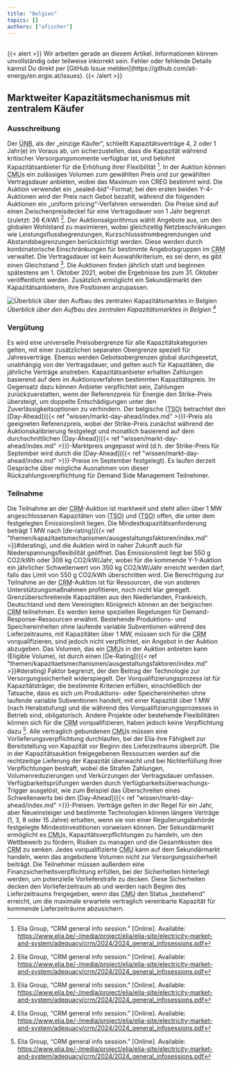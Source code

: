 ```yaml
---
title: "Belgien"
topics: []
authors: ["afischer"]
---
```


<br>
{{< alert >}}
Wir arbeiten gerade an diesem Artikel. Informationen können unvollständig oder teilweise inkorrekt sein. Fehler oder fehlende Details kannst Du direkt per [GitHub Issue melden](https://github.com/ait-energy/en.ergie.at/issues).
{{< /alert >}}

## Marktweiter Kapazitätsmechanismus mit zentralem Käufer

### Ausschreibung

Der <abbr title="Übertragungsnetzbetreiber">ÜNB</abbr>, als der „einzige Käufer“, schließt Kapazitätsverträge 4, 2 oder 1 Jahr(e) im Voraus ab, um sicherzustellen, dass die Kapazität während kritischer Versorgungsmomente verfügbar ist, und belohnt Kapazitätsanbieter für die Erhöhung ihrer Flexibilität [^1]. In der Auktion können <abbr title="Capacity Market Unit (Kapazitätsmarkteinheit)">CMU</abbr>s ein zulässiges Volumen zum gewählten Preis und zur gewählten Vertragsdauer anbieten, wobei das Maximum von CREG bestimmt wird. Die Auktion verwendet ein „sealed-bid“-Format; bei den ersten beiden Y-4-Auktionen wird der Preis nach Gebot bezahlt, während die folgenden Auktionen ein „uniform pricing“-Verfahren verwenden. Die Preise sind auf einen Zwischenpreisdeckel für eine Vertragsdauer von 1 Jahr begrenzt (zuletzt: 26 €/kW) [^1]. Der Auktionsalgorithmus wählt Angebote aus, um den globalen Wohlstand zu maximieren, wobei gleichzeitig Netzbeschränkungen wie Leistungsflussbegrenzungen, Kurzschlussstrombegrenzungen und Abstandsbegrenzungen berücksichtigt werden. Diese werden durch kombinatorische Einschränkungen für bestimmte Angebotsgruppen im <abbr title="Capacity Remuneration Mechanism">CRM</abbr> verwaltet. Die Vertragsdauer ist kein Auswahlkriterium, es sei denn, es gibt einen Gleichstand [^1]. Die Auktionen finden jährlich statt und beginnen spätestens am 1. Oktober 2021, wobei die Ergebnisse bis zum 31. Oktober veröffentlicht werden. Zusätzlich ermöglicht ein Sekundärmarkt den Kapazitätsanbietern, ihre Positionen anzupassen.

![Überblick über den Aufbau des zentralen Kapazitätsmarktes in Belgien [^1]](/images/be/ueberblick_aufbau_zentraler_kapazitaetsmarkt_in_belgien.png)
*Überblick über den Aufbau des zentralen Kapazitätsmarktes in Belgien [^1]*

### Vergütung

Es wird eine universelle Preisobergrenze für alle Kapazitätskategorien gelten, mit einer zusätzlichen separaten Obergrenze speziell für Jahresverträge. Ebenso werden Gebotsobergrenzen global durchgesetzt, unabhängig von der Vertragsdauer, und gelten auch für Kapazitäten, die jährliche Verträge anstreben. Kapazitätsanbieter erhalten Zahlungen basierend auf dem im Auktionsverfahren bestimmten Kapazitätspreis. Im Gegensatz dazu können Anbieter verpflichtet sein, Zahlungen zurückzuerstatten, wenn der Referenzpreis für Energie den Strike-Preis übersteigt, um doppelte Entschädigungen unter den Zuverlässigkeitsoptionen zu verhindern. Der belgische (<abbr title="Transmission System Operator (Übertragungsnetzbetreiber)">TSO</abbr>) betrachtet den [Day-Ahead]({{< ref "wissen/markt-day-ahead/index.md" >}})-Preis als geeigneten Referenzpreis, wobei der Strike-Preis zunächst während der Auktionskalibrierung festgelegt und monatlich basierend auf dem durchschnittlichen [Day-Ahead]({{< ref "wissen/markt-day-ahead/index.md" >}})-Marktpreis angepasst wird (d.h. der Strike-Preis für September wird durch die [Day-Ahead]({{< ref "wissen/markt-day-ahead/index.md" >}})-Preise im September festgelegt). Es laufen derzeit Gespräche über mögliche Ausnahmen von dieser Rückzahlungsverpflichtung für Demand Side Management Teilnehmer.

### Teilnahme

Die Teilnahme an der <abbr title="Capacity Remuneration Mechanism">CRM</abbr>-Auktion ist marktweit und steht allen über 1 MW angeschlossenen Kapazitäten von (<abbr title="Transmission System Operator (Übertragungsnetzbetreiber)">TSO</abbr>) und (<abbr title="Distribution System Operator (Verteilnetzbetreiber)">TSO</abbr>) offen, die unter dem festgelegten Emissionslimit liegen. Die Mindestkapazitätsanforderung beträgt 1 MW nach [de-rating]({{< ref "themen/kapazitaetsmechanismen/ausgestaltungsfaktoren/index.md" >}}#derating), und die Auktion wird in naher Zukunft auch für Niederspannungsflexibilität geöffnet. Das Emissionslimit liegt bei 550 g CO2/kWh oder 306 kg CO2/kW/Jahr, wobei für die kommende Y-1-Auktion ein jährlicher Schwellenwert von 350 kg CO2/kW/Jahr erreicht werden darf, falls das Limit von 550 g CO2/kWh überschritten wird. Die Berechtigung zur Teilnahme an der <abbr title="Capacity Remuneration Mechanism">CRM</abbr>-Auktion ist für Ressourcen, die von anderen Unterstützungsmaßnahmen profitieren, noch nicht klar geregelt. Grenzüberschreitende Kapazitäten aus den Niederlanden, Frankreich, Deutschland und dem Vereinigten Königreich können an der belgischen <abbr title="Capacity Remuneration Mechanism">CRM</abbr> teilnehmen. Es werden keine speziellen Regelungen für Demand-Response-Ressourcen erwähnt. Bestehende Produktions- und Speichereinheiten ohne laufende variable Subventionen während des Lieferzeitraums, mit Kapazitäten über 1 MW, müssen sich für die <abbr title="Capacity Remuneration Mechanism">CRM</abbr> vorqualifizieren, sind jedoch nicht verpflichtet, ein Angebot in der Auktion abzugeben. Das Volumen, das ein <abbr title="Capacity Market Unit (Kapazitätsmarkteinheit)">CMU</abbr>s in der Auktion anbieten kann (Eligible Volume), ist durch einen [De-Rating]({{< ref "themen/kapazitaetsmechanismen/ausgestaltungsfaktoren/index.md" >}}#derating) Faktor begrenzt, der den Beitrag der Technologie zur Versorgungssicherheit widerspiegelt. Der Vorqualifizierungsprozess ist für Kapazitätsträger, die bestimmte Kriterien erfüllen, einschließlich der Tatsache, dass es sich um Produktions- oder Speichereinheiten ohne laufende variable Subventionen handelt, mit einer Kapazität über 1 MW (nach Herabstufung) und die während des Vorqualifizierungsprozesses in Betrieb sind, obligatorisch. Andere Projekte oder bestehende Flexibilitäten können sich für die <abbr title="Capacity Remuneration Mechanism">CRM</abbr> vorqualifizieren, haben jedoch keine Verpflichtung dazu  [^1]. Alle vertraglich gebundenen <abbr title="Capacity Market Unit (Kapazitätsmarkteinheit)">CMU</abbr>s müssen eine Vorlieferungsverpflichtung durchlaufen, bei der Elia ihre Fähigkeit zur Bereitstellung von Kapazität vor Beginn des Lieferzeitraums überprüft. Die in der Kapazitätsauktion freigegebenen Ressourcen werden auf die rechtzeitige Lieferung der Kapazität überwacht und bei Nichterfüllung ihrer Verpflichtungen bestraft, wobei die Strafen Zahlungen, Volumenreduzierungen und Verkürzungen der Vertragsdauer umfassen. Verfügbarkeitsprüfungen werden durch Verfügbarkeitsüberwachungs-Trigger ausgelöst, wie zum Beispiel das Überschreiten eines Schwellenwerts bei den [Day-Ahead]({{< ref "wissen/markt-day-ahead/index.md" >}})-Preisen. Verträge gelten in der Regel für ein Jahr, aber Neueinsteiger und bestimmte Technologien können längere Verträge (1, 3, 8 oder 15 Jahre) erhalten, wenn sie von einer Regulierungsbehörde festgelegte Mindestinvestitionen vorweisen können. Der Sekundärmarkt ermöglicht es <abbr title="Capacity Market Unit (Kapazitätsmarkteinheit)">CMU</abbr>s, Kapazitätsverpflichtungen zu handeln, um den Wettbewerb zu fördern, Risiken zu managen und die Gesamtkosten des <abbr title="Capacity Remuneration Mechanism">CRM</abbr> zu senken. Jedes vorqualifizierte <abbr title="Capacity Market Unit (Kapazitätsmarkteinheit)">CMU</abbr> kann auf dem Sekundärmarkt handeln, wenn das angebotene Volumen nicht zur Versorgungssicherheit beiträgt. Die Teilnehmer müssen außerdem eine Finanzsicherheitsverpflichtung erfüllen, bei der Sicherheiten hinterlegt werden, um potenzielle Vorlieferstrafe zu decken. Diese Sicherheiten decken den Vorlieferzeitraum ab und werden nach Beginn des Lieferzeitraums freigegeben, wenn das <abbr title="Capacity Market Unit (Kapazitätsmarkteinheit)">CMU</abbr> den Status „bestehend“ erreicht, um die maximale erwartete vertraglich vereinbarte Kapazität für kommende Lieferzeiträume abzusichern.


<!-- Fußnoten -->

[^1]: Elia Group, “CRM general info session.” [Online]. Available: https://www.elia.be/-/media/project/elia/elia-site/electricity-market-and-system/adequacy/crm/2024/2024_general_infosessions.pdf
